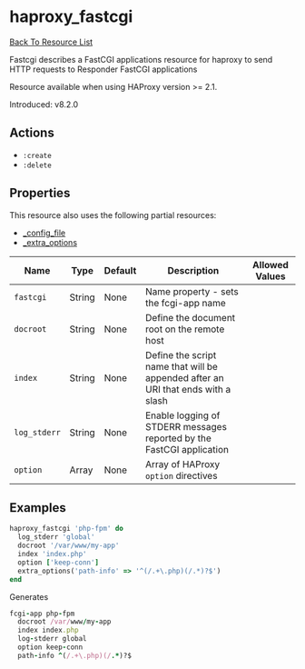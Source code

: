 # haproxy_fastcgi

[Back To Resource List](https://github.com/sous-chefs/haproxy#resources)

Fastcgi describes a FastCGI applications resource for haproxy to send HTTP requests to Responder FastCGI applications

Resource available when using HAProxy version >= 2.1.

Introduced: v8.2.0

## Actions

* `:create`
* `:delete`

## Properties

This resource also uses the following partial resources:

* [_config_file](https://github.com/sous-chefs/haproxy/tree/master/documentation/partial_config_file.md)
* [_extra_options](https://github.com/sous-chefs/haproxy/tree/master/documentation/partial_extra_options.md)

| Name         | Type   | Default | Description                                                                      | Allowed Values |
| ------------ | ------ | ------- | -------------------------------------------------------------------------------- | -------------- |
| `fastcgi`    | String | None    | Name property - sets the fcgi-app name                                           |                |
| `docroot`    | String | None    | Define the document root on the remote host                                      |                |
| `index`      | String | None    | Define the script name that will be appended after an URI that ends with a slash |                |
| `log_stderr` | String | None    | Enable logging of STDERR messages reported by the FastCGI application            |                |
| `option`     | Array  | None    | Array of HAProxy `option` directives                                             |                |

## Examples

```ruby
haproxy_fastcgi 'php-fpm' do
  log_stderr 'global'
  docroot '/var/www/my-app'
  index 'index.php'
  option ['keep-conn']
  extra_options('path-info' => '^(/.+\.php)(/.*)?$')
end
```

Generates

```ruby
fcgi-app php-fpm
  docroot /var/www/my-app
  index index.php
  log-stderr global
  option keep-conn
  path-info ^(/.+\.php)(/.*)?$
```
